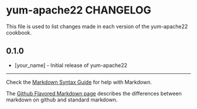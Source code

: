 yum-apache22 CHANGELOG
======================

This file is used to list changes made in each version of the yum-apache22 cookbook.

0.1.0
-----
- [your_name] - Initial release of yum-apache22

- - -
Check the [Markdown Syntax Guide](http://daringfireball.net/projects/markdown/syntax) for help with Markdown.

The [Github Flavored Markdown page](http://github.github.com/github-flavored-markdown/) describes the differences between markdown on github and standard markdown.
